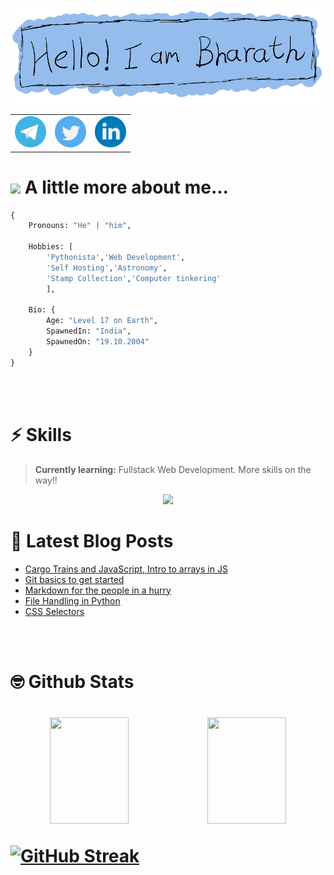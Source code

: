 <p align="center"><img src="./images/socials/me_edi1.png" align="center"></p>

<table align=center>
    <tr>
        <td>
            <a href="https://t.me/PythonNotFound" target="_blank">
                <img src="./images/socials/telegram.svg" width=50 alt="telegram-svg">
            </a>
        </td>
        <td>
            <a href="https://twitter.com/Bharath66373344" target="_blank">
                <img src="./images/socials/twitter.svg" width=50 alt="twitter-svg">
            </a>
        </td>
        <td>
            <a href="https://www.linkedin.com/in/bharath-shanmugam-9b26a9215/" target="_blank">
                <img src="./images/socials/linkedin.svg" width=50 alt="linkedin-svg">
            </a>
        </td>
    </tr>
</table>

<h1><img src="https://media.giphy.com/media/VgCDAzcKvsR6OM0uWg/giphy.gif" width="50"> A little more about me...  </h1>

```py
{
    Pronouns: "He" | "him",

    Hobbies: [
        'Pythonista','Web Development',
        'Self Hosting','Astronomy',
        'Stamp Collection','Computer tinkering'
        ],
            
    Bio: {
        Age: "Level 17 on Earth",
        SpawnedIn: "India",
        SpawnedOn: "19.10.2004"
    }
} 
```
<br>
<br>


<h1> ⚡ Skills </h1>

> **Currently learning:** Fullstack Web Development. More skills on the way!!

<p align="center">
  <a href="https://skillicons.dev">
    <img src="https://skillicons.dev/icons?i=js,html,css,nodejs,react,bootstrap,tailwind,markdown,git,bash,py,docker,raspberrypi,selenium,mysql,mongodb&perline=8" />
  </a>
</p>

<!-- <table>
    <tr>
        <td><img src="./images/skills/html.svg" width=50 alt=""></td>
        <td><img src="./images/skills/css.svg" width=50 alt=""></td>
        <td><img src="./images/skills/js.svg" width=50 alt=""></td>
        <td><img src="./images/skills/python.svg" width=50 alt=""></td>
        <td><img src="./images/skills/bash.svg" width=50 alt=""></td>
        <td><img src="./images/skills/docker.svg" width=50 alt=""></td>
        <td><img src="./images/skills/git.svg" width=50 alt=""></td>
        <td><img src="./images/skills/react.png" width=50 alt=""></td>
    </tr>
    <tr>
        <td><img src="./images/skills/mariadb.svg" width=50 alt=""></td>
        <td><img src="./images/skills/mysql.svg" width=50 alt=""></td>
        <td><img src="./images/skills/markdown.svg" width=50 alt=""></td>
        <td><img src="./images/skills/raspberry-pi.svg" width=50 alt=""></td>
        <td><img src="./images/skills/selenium.svg" width=50 alt=""></td>
        <td><img src="./images/skills/portainer.svg" width=50 alt=""></td>
        <td><img src="./images/skills/tailwind.png" width=60 alt=""></td>
        <td><img src="./images/skills/bootstrap.png" width=50 alt=""></td>
    </tr>
    </tr>
</table> -->


# 📕 Latest Blog Posts
<!-- BLOG-POST-LIST:START -->
- [Cargo Trains and JavaScript, Intro to arrays in JS](https://blog.bharathshanmugam.dev/arrays-in-js)
- [Git basics to get started](https://blog.bharathshanmugam.dev/git-basics-to-get-started)
- [Markdown for the people in a hurry](https://blog.bharathshanmugam.dev/markdown-for-the-people-in-a-hurry)
- [File Handling in Python](https://blog.bharathshanmugam.dev/file-handling-in-python)
- [CSS Selectors](https://blog.bharathshanmugam.dev/css-selectors)
<!-- BLOG-POST-LIST:END -->

<br>
<br>

<h1>🤓 Github Stats<h1/>


<p align="center">
<img src="https://github-readme-stats.vercel.app/api?username=bharath1910&show_icons=true&theme=github_dark" height=170 width=50%><img src="https://github-readme-stats.vercel.app/api/top-langs/?username=bharath1910&layout=compact&theme=github_dark" height=170 width=50%>
</p>

[![GitHub Streak](https://streak-stats.demolab.com?user=bharath1910&theme=github-dark-blue)](https://git.io/streak-stats)
